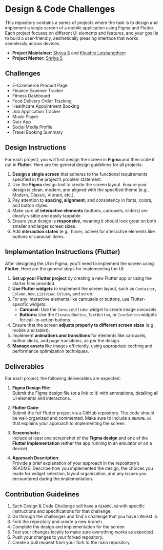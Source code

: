 # Design & Code Challenges

This repository contains a series of projects where the task is to design and implement a single screen of a mobile application using Figma and Flutter. Each project focuses on different UI elements and features, and your goal is to build a user-friendly, aesthetically pleasing interface that works seamlessly across devices.

- **Project Maintainer:** [Shriya S](https://github.com/soctopus2327) and [Khushie Leishangthem](https://github.com/Khushie134)
- **Project Mentor:** [Shriya S](https://github.com/soctopus2327)

## Challenges
- E-Commerce Product Page
- Finance Expense Tracker
- Fitness Dashboard
- Food Delivery Order Tracking
- Healthcare Appointment Booking
- Job Application Tracker
- Music Player
- Quiz App
- Social Media Profile
- Travel Booking Summary

## Design Instructions

For each project, you will first design the screen in **Figma** and then code it out in **Flutter**. Here are the general design guidelines for all projects:

1. **Design a single screen** that adheres to the functional requirements specified in the project’s problem statement.
2. Use the **Figma** design tool to create the screen layout. Ensure your design is clean, modern, and aligned with the specified theme (e.g., Modern, Classic, Vibrant, etc.).
3. Pay attention to **spacing, alignment**, and consistency in fonts, colors, and button styles.
4. Make sure all **interactive elements** (buttons, carousels, sliders) are clearly visible and easily tappable.
5. Ensure your design is **responsive**, meaning it should look great on both smaller and larger screen sizes.
6. Add **interaction states** (e.g., hover, active) for interactive elements like buttons or carousel items.


## Implementation Instructions (Flutter)

After designing the UI in Figma, you'll need to implement the screen using **Flutter**. Here are the general steps for implementing the UI:

1. **Set up your Flutter project** by creating a new Flutter app or using the starter files provided.
2. **Use Flutter widgets** to implement the screen layout, such as `Container`, `Column`, `Row`, `ListView`, `Column`, and so on.
3. For any interactive elements like carousels or buttons, use Flutter-specific widgets:
   - **Carousel:** Use the `CarouselSlider` widget to create image carousels.
   - **Buttons:** Use the `ElevatedButton`, `TextButton`, or `IconButton` widgets for call-to-action buttons.
4. Ensure that the screen **adjusts properly to different screen sizes** (e.g., mobile and tablet).
5. Implement **animations and transitions** for elements like carousels, button clicks, and page transitions, as per the design.
6. **Manage assets** like images efficiently, using appropriate caching and performance optimization techniques.


## Deliverables

For each project, the following deliverables are expected:

1. **Figma Design File:**  
   Submit the Figma design file (or a link to it) with annotations, detailing all UI elements and interactions.
   
2. **Flutter Code:**  
   Submit the full Flutter project via a GitHub repository. The code should be well-organized and commented. Make sure to include a `README.md` that explains your approach to implementing the screen.
   
3. **Screenshots:**  
   Include at least one screenshot of the **Figma design** and one of the **Flutter implementation** (either the app running in an emulator or on a device).
   
4. **Approach Description:**  
   Provide a brief explanation of your approach in the repository’s README. Describe how you implemented the design, the choices you made for widget selection, layout organization, and any issues you encountered during the implementation.


## Contribution Guidelines

1. Each Design & Code Challenge will have a `README.md` with specific instructions and specifications for that challenge.
2. Go through the challenges and find a challenge that you have interest in.
3. Fork the repository and create a new branch.
4. Complete the design and implementation for the screen.
5. Test your changes locally to make sure everything works as expected.
6. Push your changes to your forked repository.
7. Create a pull request from your fork to the main repository.






